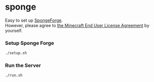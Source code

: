 # sponge

Easy to set up [SpongeForge](https://www.spongepowered.org/).  
However, please agree to [the Minecraft End User License Agreement](https://account.mojang.com/documents/minecraft_eula) by yourself.

### Setup Sponge Forge

```sh
./setup.sh
```

### Run the Server

```sh
./run.sh
```
